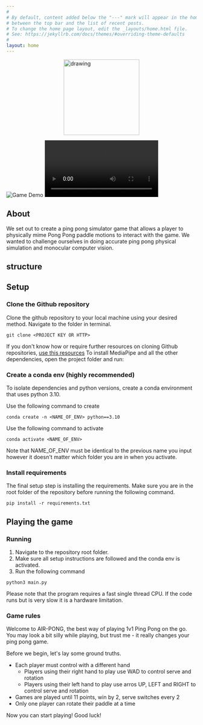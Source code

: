 ```yaml
---
#
# By default, content added below the "---" mark will appear in the home page
# between the top bar and the list of recent posts.
# To change the home page layout, edit the _layouts/home.html file.
# See: https://jekyllrb.com/docs/themes/#overriding-theme-defaults
#
layout: home
---
```

<img src="models/logo.png" alt="drawing" width="200" style="display: block; margin-left: auto; margin-right: auto;" />

![Game Demo](assets/demo.gif)
<video controls src="assets/rick_roll.MP4" title="Title"></video>
## About

We set out to create a ping pong simulator game that allows a player to
physically mime Pong Pong paddle motions to interact with the game. We wanted
to challenge ourselves in doing accurate ping pong physical simulation and monocular
computer vision.

## structure

## Setup
### Clone the Github repository
Clone the github repository to your local machine using your desired method. Navigate to the folder in terminal.
```
git clone <PROJECT KEY OR HTTP>
```

If you don't know how or require further resources on cloning Github repositories, [use this resources](https://docs.github.com/en/repositories/creating-and-managing-repositories/cloning-a-repository)
To install MediaPipe and all the other dependencies, open the project folder and run:

### Create a conda env (highly recommended)
To isolate dependencies and python versions, create a conda environment that uses python 3.10.

Use the following command to create
```
conda create -n <NAME_OF_ENV> python==3.10
```

Use the following command to activate
```
conda activate <NAME_OF_ENV>
```
Note that NAME_OF_ENV must be identical to the previous name you input however it doesn't matter which folder you are in when you activate.

### Install requirements
The final setup step is installing the requirements. Make sure you are in the root folder of the repository before running the following command.

```
pip install -r requirements.txt
```

## Playing the game

### Running
1. Navigate to the repository root folder. 
2. Make sure all setup instructions are followed and the conda env is activated. 
3. Run the following command
```
python3 main.py
```

Please note that the program requires a fast single thread CPU. If the code runs but is very slow it is a hardware limitation.

### Game rules

Welcome to AIR-PONG, the best way of playing 1v1 Ping Pong on the go. You may look a bit silly while playing, but trust me - it really changes your ping pong game.

Before we begin, let's lay some ground truths.
* Each player must control with a different hand
    * Players using their right hand to play use WAD to control serve and rotation
    * Players using their left hand to play use arros UP, LEFT and RIGHT to control serve and rotation
* Games are played until 11 points, win by 2, serve switches every 2
* Only one player can rotate their paddle at a time

Now you can start playing! Good luck!
